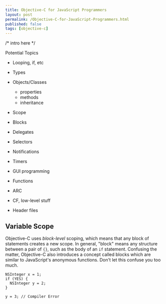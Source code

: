 ```yaml
---
title: Objective-C for JavaScript Programmers
layout: post
permalink: /Objective-C-for-JavaScript-Programmers.html
published: false
tags: [objective-c]
---
```


/* intro here */

Potential Topics

* Looping, if, etc
* Types
* Objects/Classes
  * properties
  * methods
  * inheritance
* Scope
* Blocks
* Delegates
* Selectors
* Notifications
* Timers
* GUI programming
* Functions
* ARC
* CF, low-level stuff

* Header files


## Variable Scope

Objective-C uses *block-level* scoping, which means that any block of statements creates a new scope. In general, "block" means any structure between a pair of `{}`, such as the body of an `if` statement.  Confusing the matter, Objective-C also introduces a concept called blocks which are similar to JavaScript's anonymous functions.  Don't let this confuse you too much.

    NSInteger x = 1;
    if (YES) {
      NSInteger y = 2;
    }

    y = 3; // Compiler Error